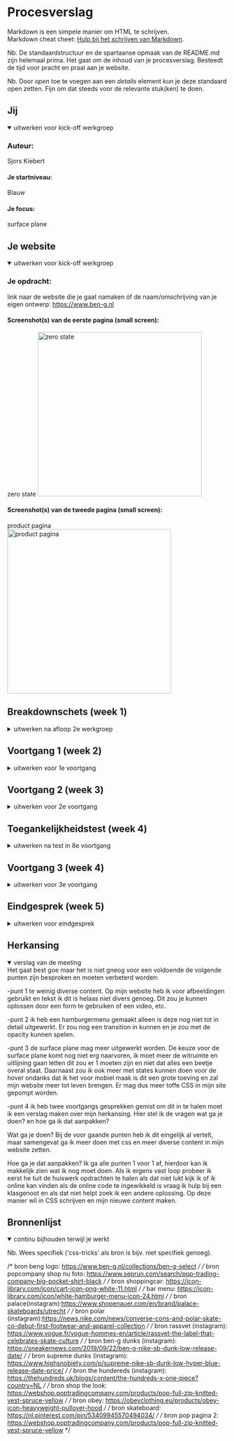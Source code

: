 # Procesverslag
Markdown is een simpele manier om HTML te schrijven.  
Markdown cheat cheet: [Hulp bij het schrijven van Markdown](https://github.com/adam-p/markdown-here/wiki/Markdown-Cheatsheet).

Nb. De standaardstructuur en de spartaanse opmaak van de README.md zijn helemaal prima. Het gaat om de inhoud van je procesverslag. Besteedt de tijd voor pracht en praal aan je website.

Nb. Door *open* toe te voegen aan een *details* element kun je deze standaard open zetten. Fijn om dat steeds voor de relevante stuk(ken) te doen.





## Jij

<details open>
<summary>uitwerken voor kick-off werkgroep</summary>

### Auteur:
Sjors Kiebert

#### Je startniveau:
Blauw

#### Je focus:
surface plane
 
</details>





## Je website

<details open>
<summary>uitwerken voor kick-off werkgroep</summary>

### Je opdracht:
link naar de website die je gaat namaken óf de naam/omschrijving van je eigen ontwerp:
https://www.ben-g.nl

#### Screenshot(s) van de eerste pagina (small screen): 
zero state
<img src="images/IMG_4717.jpg" width="375px" alt="zero state">

#### Screenshot(s) van de tweede pagina (small screen):
product pagina  
<img src="images/IMG_4715.jpg" width="375px" alt="product pagina">
 
</details>





## Breakdownschets (week 1)

<details>
<summary>uitwerken na afloop 2e werkgroep</summary>

[Breakdownschets V1.pdf](https://github.com/Kiebertje/Fed/files/7173016/Breakdownschets.V1.pdf)


</details>





## Voortgang 1 (week 2)

<details>
<summary>uitwerken voor 1e voortgang</summary>

### Stand van zaken
Ik had veel moeite om te beginnen met me site, maar toen ik eenmaal bezig was ging het voor mijn gevoel wel goed.
 Ik heb meerendeel van mijn tijd besteed aan het maken van het huiswerk en begrijpen hoe alles werkt. 
 Voor mijn gevoel gaat het wel goed, heb nog niet het gevoel dat ik vastloop en het is uitdagend genoeg.
 Het enige waar ik mee zit is dat ik niet zo goed weet hoe ver je op dit moment moet zijn.
<img width="1440" alt="Screenshot 2021-09-15 at 22 20 31" src="https://user-images.githubusercontent.com/90263552/133504019-7282670c-da7a-473c-80c0-e37ce6ec5c71.png">
 <img width="1440" alt="Screenshot 2021-09-15 at 22 20 45" src="https://user-images.githubusercontent.com/90263552/133504035-a241166d-8e49-4d89-8e70-8ffb1ec3611c.png">




### Agenda voor meeting
samen met je groepje opstellen

| student Sjors       | student Joost          | student Mack    | student Ryan        |
| ---                 | ---                    | ---             | ---              |
| Hoe kan ik mijn achterstand inhalen?     | en dit                 | en ik dit       | en dan ik dat    |
| Hoe ver moet je nu ongeveer zijn?| dit als er tijd is     | nog een punt    | dit wil ik zeker |
| ...                 | ...                    | ...             | ...              |


### Verslag van meeting
We hadden niks besproken, dus iedereen had zijn eigenwerk laten zien, uiteindelijk bleek het dat iedereen wat achterliep.
Wat ik erg nuttig vond was dat je iedereen ze werk kon zien en hiermee een beter idee kon krijgen hoe ver je ongeveer op dit moment moest zijn.
Ik heb uit her gesprek de volgende dingen gehaald:
 -ik moest een planning gaan maken
 -ik kan naar school gaan als ik thuis niet goed kan werken
 -ik kan het huiswerk doorlopen om te kijken hoe alles werkt


</details>





## Voortgang 2 (week 3)

<details>
<summary>uitwerken voor 2e voortgang</summary>

### Stand van zaken
Ik had minder moeite om te beginnen, maar vond het wel lastiger om de correcte code te schrijven, heb hier hulp bij gekregen van mede studenten en heb me java script afgemaakt en ben ook verder gegaan met me css en html
<img width="494" alt="Screenshot 2021-09-26 at 11 38 56" src="https://user-images.githubusercontent.com/90263552/134802385-3509839f-2b34-4024-a3db-d5ce940d3120.png">
<img width="1000" alt="Screenshot 2021-09-26 at 11 39 54" src="https://user-images.githubusercontent.com/90263552/134802417-d2ba76fe-2993-4f54-baa2-70eb34b8f7e7.png">
<img width="517" alt="Screenshot 2021-09-26 at 11 40 38" src="https://user-images.githubusercontent.com/90263552/134802437-a373eca5-2434-490b-89b3-b808cd52ca4c.png">


### Agenda voor meeting
samen met je groepje opstellen

| student Sjors   | student Joost      | student Mack | student Ryan     |
| ---             | ---                | ---          | ---              |
| Hoe erg moet je java script uitgewerkt zijn       | en dit             | en ik dit    | en dan ik dat    |
| Is mijn code netjes?  | dit als er tijd is | nog een punt | dit wil ik zeker |
| | ...                | ...          | ...              |


### Verslag van meeting

- punt 1: check of je foto's allemaal 1 formaat zijn (als je foto's in het midden wilt zetten)
- punt 2: gebruik 1 eenheid (alleen px of alleen em)
- punt 3: (later nagevraagd) je java script moet je drie dingen in terug zien queryselector,addeventlistener en classlist.

</details>





## Toegankelijkheidstest (week 4)

<details>
<summary>uitwerken na test in 8e voortgang</summary>

### Bevindingen
Lijst met je bevindingen die in de test naar voren kwamen:
 -tab-key moet duidelijker.
 -hamburgermenu kan je niet op tabben.
 -op de ben-g site zelf zorgt de tab-key voor verwarring.
 -voice over is verwarrend (voor mij).
 -als fingers zijn vastgebonden valt de site te bedienen.
 -met schokken valt de site wel te bedienen, alleen zijn sommige buttons te klein en kan scrollen een probleem.
 -suikerziekte bril is het wel te doen de tekst is groot genoeg en de plaatjes en buttons zijn duidelijk.
 -ballon oefening was niet erg relevant voor mijn website, maar het liet wel goed zien dat het moeilijk is om te navigeren en om een form in te vullen als je snel    bent afgeleid.
 -niet iedereen die kleurenblind is ziet hetzelfde, dus is dit aanpakken erg lastig.
 -voice over leest de alt van een afbeelding.

#### Door heen met tab-key.
Hier korte omschrijving (met indien nodig een afbeelding):
Als je door me website heeft tabt is het eerst wel duidelijk waar je bent maar als je even weg kwijt is het moeilijk om precies te zien waar je gebleven was.
 
Hier een omschrijving van hoe het opgelost kan worden (met indien nodig een afbeelding):
Dit probleem is makkelijk op te lossen door in de css de een focus toe te voegen hiermee kan je ervoor zorgen dat het duidelijker is waar de gebruiker zich op dat moment bevind.


#### Spasmes en spasticiteit. 
Hier korte omschrijving (met indien nodig een afbeelding):
Om dit te testen hebben we een schok apparaat op ons arm gezet en hierdoor kan je je arm en hand niet stil houden. Dit zorgt er dus voor dat je niet stabiel een muis of touchpad kan gebruiken. De meeste sites vallen wel nog te bedienen alleen als een button te klein is wordt het wel lastig, op mijn site zijn sommige buttons kleiner dan andere en staan ze ook in de hoeken dit maakt het dus lastiger voor iemand met spasmes om deze makkelijk te bedienen.

Hier een omschrijving van hoe het opgelost kan worden (met indien nodig een afbeelding):
Je kan een button groter maken of je kan ervoor zorgen dat je op plaatjes kan drukken(ipv een button). Een hamburgermenu is ook erg lastig te bedienen omdat deze redelijk te klein is dus op desktop zou ik deze vermeiden en een menubalk maken.


#### Beperkt zicht door suikerziekte. 
Hier korte omschrijving (met indien nodig een afbeelding):
Door een bril op te zetten met witte vlekken op de glazen kan je slecht zicht door suikerziekte immiteren. Wat al snel duidelijk werd was dat sommige kleuren moeilijker te zien waar op een specifeiek achtergronden. Wit op zwart was moeilijk te lezen terwijl zwart op wit wel goed te doen was.

Hier een omschrijving van hoe het opgelost kan worden (met indien nodig een afbeelding):
De oplossing hiervoor klinkt erg makkelijk, maar kan nog best moeilijk zijn. Je moet sommige kleur combinaties niet gebruiken, maar dat kan niet altijd. Ook iedereen heeft andere instelling op zijn apparaat (denk hierbij aan dark/light mode). Het is dus een goed idee om sommige kleur combinaties te vermeiden en ook om veel verschillende kleuren te gebruiken (dit kan de gebruiker helpen begrijpen dat het iets anders is dan de vorige pagina bijvoorbeeld).


#### Alt tekst bij een afbeelding. 
Hier korte omschrijving (met indien nodig een afbeelding):
Als je met voice over een afbeeldign leest leest de voice over de alt tekst. Als de alt niet duidelijk is of iets is in de richting van "afbeelding_5_mooi.gif" zal een gebruiker geen idee hebben waar hij naar kijkt. Als er geen alt is leest de voice over niks voor en dit helpt de gebruiker ook niet.

Hier een omschrijving van hoe het opgelost kan worden (met indien nodig een afbeelding):
Om dit op te lossen moet je een duidelijke alt bedenken waar de gerbuiker wat aan heeft. 

</details>





## Voortgang 3 (week 4)

<details>
<summary>uitwerken voor 3e voortgang</summary>

### Stand van zaken
hier dit ging goed & dit was lastig (neem ook screenshots op van delen van je website en code):
 Ik heb het gevoel dat ik zo goed als klaar ben moet alleen de tweede pagina nog style. Ik heb ook me code herschreven dat het meer profesioneel lijkt. De grootste verandering is denk ik de focus state ik vond het leuk om ermee te werken.
<img width="699" alt="Screenshot 2021-09-29 at 22 33 14" src="https://user-images.githubusercontent.com/90263552/135344289-b56a75ae-01f2-4b36-9417-df75e13f59d4.png">


### Agenda voor meeting
samen met je groepje opstellen

| student Sjors     | student Joost         | student Mack   | student Ryan       |
| ---               | ---                | ---          | ---              |
| Wat moet er nog gebeuren?   | en dit             | en ik dit    | en dan ik dat    |
|      | dit als er tijd is | nog een punt | dit wil ik zeker |
|  | ...                | ...          | ...              |


### Verslag van meeting
Ik kon helaas niet aanwezig zijn bij deze meeting.

- punt 1: wat zijn jullie nog van plan te gaan doen?
- punt 2: extra animaties toevoegen als daar nog tijd voor is.
- punt 3: easter eggs indien daar tijd voor is.

</details>





## Eindgesprek (week 5)

<details>
<summary>uitwerken voor eindgesprek</summary>

### Stand van zaken
hier dit ging goed:
Ik vond het erg leuk om met de verschillende states te werken, omdat ik het leuk vond ging het me ook makkelijker af dan andere gedeeltes. Ook vond ik het intressant om met postioning te werken, na het huiswerk gemaakt te hebben begreep ik dat ook wel en kon ik zelf er mee aan de slag.

 <img width="373" alt="Screenshot 2021-10-04 at 15 35 03" src="https://user-images.githubusercontent.com/90263552/135870349-ae8275ae-834d-4f43-84ea-92869ba3caf1.png">

 
 <img width="345" alt="Screenshot 2021-10-04 at 15 36 30" src="https://user-images.githubusercontent.com/90263552/135870362-d9d8b21e-30ee-4722-8cb2-8ac3eb2b0e63.png">

 
 
 
 
 
 
 

dit was lastig:
Ik vond het moeilijk om elementen goed aan te spreken zonder een class of id te gerbuiken, na een tijd begreep ik hoe nth-of-type werkte en welke andere maniere er zijn om elementen aan te spreken en toen lukte het wel. 
Ik had ook moeite met javascript, gelukkig hoefde we daar niet veel van te gebruiken en met hulp van een klasgenoot kwam ik er wel uit.

 <img width="559" alt="Screenshot 2021-10-04 at 15 32 08" src="https://user-images.githubusercontent.com/90263552/135870450-9deb1dd1-5d4a-4db1-adf7-c28e0ca09bd9.png">

 
 <img width="576" alt="Screenshot 2021-10-04 at 15 32 45" src="https://user-images.githubusercontent.com/90263552/135870474-d84d21db-9342-4729-8fa6-a6a3d0420db9.png">

 
 
 <img width="545" alt="Screenshot 2021-10-04 at 15 32 26" src="https://user-images.githubusercontent.com/90263552/135870484-2e122084-8b16-46d8-8457-6cd13939cfd6.png">

 


### Screenshot(s)
hier screenshot(s) van je eindresultaat:
 
 
 <img width="375" alt="Screenshot 2021-10-04 at 16 30 11" src="https://user-images.githubusercontent.com/90263552/135870183-1ae8636a-a01c-4ab3-bc7c-5f8a70e2f47c.png">
 
<img width="375" alt="Screenshot 2021-10-04 at 16 30 22" src="https://user-images.githubusercontent.com/90263552/135870189-5d715913-10c9-4ac5-8f5e-d68522a2aa5a.png">
 
<img width="376" alt="Screenshot 2021-10-04 at 16 30 34" src="https://user-images.githubusercontent.com/90263552/135870213-4f8667b4-49fc-4aee-9114-b90f9c9c89e0.png">
 
<img width="377" alt="Screenshot 2021-10-04 at 16 30 50" src="https://user-images.githubusercontent.com/90263552/135870238-e2737d89-eae1-4684-bd04-acc6dbfdcdf6.png">

 
<img width="375" alt="Screenshot 2021-10-04 at 16 31 02" src="https://user-images.githubusercontent.com/90263552/135870250-11c32dfd-2c66-4916-8a77-2cd73653e6f2.png">
 
<img width="377" alt="Screenshot 2021-10-04 at 16 31 14" src="https://user-images.githubusercontent.com/90263552/135870270-daa5b35b-925d-42e6-86a0-73f65deac016.png">
 
<img width="375" alt="Screenshot 2021-10-04 at 16 31 23" src="https://user-images.githubusercontent.com/90263552/135870292-049c70ce-e89f-41a9-8a57-14554176b641.png">

</details>

## Herkansing

<details open>
 <summary>verslag van de meeting</summary>
 Het gaat best goe maar het is niet gneog voor een voldoende de volgende punten zijn besproken en moeten verbeterd worden:
 
 -punt 1 te weinig diverse content. Op mijn website heb ik voor afbeeldingen gebruikt en tekst ik dit is helaas niet divers genoeg. Dit zou je kunnen oplossen door een form te gebruiken of een video, etc.
 
 -punt 2 ik heb een hamburgermenu gemaakt alleen is deze nog niet tot in detail uitgewerkt. Er zou nog een transition in kunnen en je zou met de opacity kunnen spelen.
 
 -punt 3 de surface plane mag meer uitgewerkt worden. De keuze voor de surface plane komt nog niet erg naarvoren, ik moet meer de witruimte en uitlijning gaan letten dit zou er 1 moeten zijn en niet dat alles een beetje overal staat. Daarnaast zou ik ook meer met states kunnen doen voor de hover ondanks dat ik het voor mobiel maak is dit een grote toeving en zal mijn website meer tot leven brengen. Er mag dus meer toffe CSS in mijn site gepompt worden.
 
 -punt 4 ik heb twee voortgangs gesprekken gemist om dit in te halen moet ik een verslag maken over mijn herkansing. Hier stel ik de vragen wat ga je doen? en hoe ga ik dat aanpakken?
 
 Wat ga je doen?
 Bij de voor gaande punten heb ik dit eingelijk al vertelt, maar samengevat ga ik meer doen met css en meer diverse content in mijn website zetten.
 
 Hoe ga je dat aanpakken?
 Ik ga alle punten 1 voor 1 af, hierdoor kan ik makkelijk zien wat ik nog moet doen. Als ik ergens vast loop probeer ik eerst he tuit de huiswerk opdrachten te halen als dat niet lukt kijk ik of ik online kan vinden als de online code te ingewikkeld is vraag ik hulp bij een klasgenoot en als dat niet helpt zoek ik een andere oplossing. Op deze manier wil in CSS schrijven en mijn nieuwe content maken.
</details>





## Bronnenlijst

<details open>
<summary>continu bijhouden terwijl je werkt</summary>

Nb. Wees specifiek ('css-tricks' als bron is bijv. niet specifiek genoeg).

/* bron beng logo: https://www.ben-g.nl/collections/ben-g-select */
/* bron popcompany shop nu foto: https://www.seprun.com/search/pop-trading-company-big-pocket-shirt-black */
/* bron shoppingcar: https://icon-library.com/icon/cart-icon-png-white-11.html */
/* bar menu: https://icon-library.com/icon/white-hamburger-menu-icon-24.html */
/* bron palace(instagram):https://www.shopenauer.com/en/brand/palace-skateboards/utrecht */
/* bron polar (instagram):https://news.nike.com/news/converse-cons-and-polar-skate-co-debut-first-footwear-and-apparel-collection */
/* bron rassvet (instagram): https://www.vogue.fr/vogue-hommes-en/article/rassvet-the-label-that-celebrates-skate-culture */
/* bron ben-g dunks (instagram): https://sneakernews.com/2019/09/22/ben-g-nike-sb-dunk-low-release-date/ */
/* bron supreme dunks (instagram): https://www.highsnobiety.com/p/supreme-nike-sb-dunk-low-hyper-blue-release-date-price/ */
/* bron the hundereds (instagram): https://thehundreds.uk/blogs/content/the-hundreds-x-one-piece?country=NL */ 
/* bron shop the look: https://webshop.poptradingcompany.com/products/pop-full-zip-knitted-vest-spruce-yellow */
/* bron obey: https://obeyclothing.eu/products/obey-icon-heavyweight-pullover-hood */
/* bron skateboard: https://nl.pinterest.com/pin/53409945570494034/ */
/* bron pop pagina 2: https://webshop.poptradingcompany.com/products/pop-full-zip-knitted-vest-spruce-yellow */

</details>  
